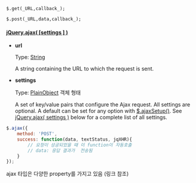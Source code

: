 `$.get(_URL,callback_);`

`$.post(_URL,data,callback_);`


#### [jQuery.ajax( [settings ] )](https://api.jquery.com/jquery.ajax/#jQuery-ajax-settings)

-   **url**
    
    Type:  [String](http://api.jquery.com/Types/#String)
    
    A string containing the URL to which the request is sent.
    
-   **settings**
    
    Type:  [PlainObject](http://api.jquery.com/Types/#PlainObject) 객체 형태
   
    A set of key/value pairs that configure the Ajax request. All settings are optional. A default can be set for any option with  [$.ajaxSetup()](https://api.jquery.com/jQuery.ajaxSetup/). See  [jQuery.ajax( settings )](https://api.jquery.com/jquery.ajax/#jQuery-ajax-settings)  below for a complete list of all settings.

```js
$.ajax({
	method: 'POST',
	success: function(data, textStatus, jqXHR){
		// 요청이 성공되었을 때 이 function이 자동호출
		// data: 응답 결과가  전송됨
	}
});
```
ajax 타입은 다양한 property를 가지고 있음 (링크 참조)

<!--stackedit_data:
eyJoaXN0b3J5IjpbLTE5NjM0MDI2NzhdfQ==
-->